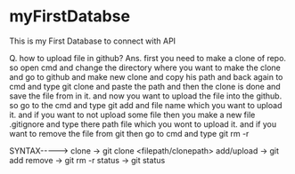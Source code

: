 # myFirstDatabse
This is my First Database to connect with API

Q. how to upload file in github?
Ans. first you need to make a clone of repo. so open cmd and change the directory where you want to make the clone and go to github
and make new clone and copy his path and back again to cmd and type git clone and paste the path and then the clone is done and save the file from in it. 
and now you want to upload the file into the github. so go to the cmd and type git add and file name which you want to upload it.
and if you want to not upload some file then you make a new file .gitignore and type there path file which you wont to upload it.
and if you want to remove the file from git then go to cmd and type git rm -r <filename>


SYNTAX----->
   clone -> git clone <filepath/clonepath>
   add/upload -> git add <filename>
   remove -> git rm -r <filename>
   status -> git status
